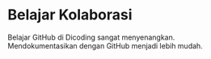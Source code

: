 # Belajar Kolaborasi
Belajar GitHub di Dicoding sangat menyenangkan.<br> 
Mendokumentasikan dengan GitHub menjadi lebih mudah.
